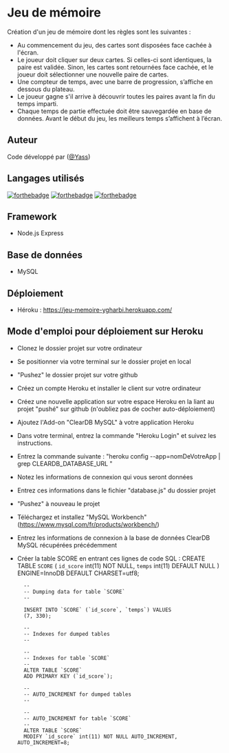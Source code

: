 # Jeu de mémoire
Création d'un jeu de mémoire dont les règles sont les suivantes :
- Au commencement du jeu, des cartes sont disposées face cachée à l'écran.
- Le joueur doit cliquer sur deux cartes. Si celles-ci sont identiques, la paire est validée. Sinon, les cartes sont retournées face cachée, et le joueur doit sélectionner une nouvelle paire de cartes.
- Une compteur de temps, avec une barre de progression, s’affiche en dessous du plateau.
- Le joueur gagne s'il arrive à découvrir toutes les paires avant la fin du temps imparti.
- Chaque temps de partie effectuée doit être sauvegardée en base de données. Avant le début du jeu, les meilleurs temps s’affichent à l’écran.

## Auteur
Code développé par ([@Yass](https://github.com/YassineGharbi))

## Langages utilisés
[![forthebadge](https://forthebadge.com/images/badges/uses-html.svg)](https://forthebadge.com)
[![forthebadge](https://forthebadge.com/images/badges/uses-css.svg)](https://forthebadge.com)
[![forthebadge](https://forthebadge.com/images/badges/uses-js.svg)](https://forthebadge.com)

## Framework
- Node.js Express

## Base de données
- MySQL

## Déploiement
- Héroku : https://jeu-memoire-ygharbi.herokuapp.com/

##  Mode d'emploi pour déploiement sur Heroku

- Clonez le dossier projet sur votre ordinateur
- Se positionner via votre terminal sur le dossier projet en local
- "Pushez" le dossier projet sur votre github
- Créez un compte Heroku et installer le client sur votre ordinateur
- Créez une nouvelle application sur votre espace Heroku en la liant au projet "pushé" sur github (n'oubliez pas de cocher auto-déploiement)
- Ajoutez l'Add-on "ClearDB MySQL" à votre application Heroku
- Dans votre terminal, entrez la commande "Heroku Login" et suivez les instructions.
- Entrez la commande suivante : "heroku config --app=nomDeVotreApp | grep CLEARDB_DATABASE_URL "
- Notez les informations de connexion qui vous seront données
- Entrez ces informations dans le fichier "database.js" du dossier projet
- "Pushez" à nouveau le projet
- Téléchargez et installez "MySQL Workbench" (https://www.mysql.com/fr/products/workbench/)
- Entrez les informations de connexion à la base de données ClearDB MySQL récupérées précédemment
- Créer la table SCORE en entrant ces lignes de code SQL :
        CREATE TABLE `SCORE` (
        `id_score` int(11) NOT NULL,
        `temps` int(11) DEFAULT NULL
        ) ENGINE=InnoDB DEFAULT CHARSET=utf8;

        --
        -- Dumping data for table `SCORE`
        --

        INSERT INTO `SCORE` (`id_score`, `temps`) VALUES
        (7, 330);

        --
        -- Indexes for dumped tables
        --

        --
        -- Indexes for table `SCORE`
        --
        ALTER TABLE `SCORE`
        ADD PRIMARY KEY (`id_score`);

        --
        -- AUTO_INCREMENT for dumped tables
        --

        --
        -- AUTO_INCREMENT for table `SCORE`
        --
        ALTER TABLE `SCORE`
        MODIFY `id_score` int(11) NOT NULL AUTO_INCREMENT, AUTO_INCREMENT=8;
